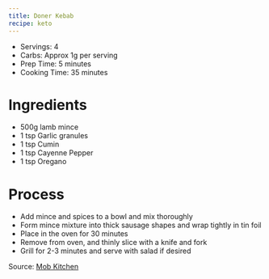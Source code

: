 ```yaml
---
title: Doner Kebab
recipe: keto
---
```


* Servings: 4
* Carbs: Approx 1g per serving
* Prep Time: 5 minutes
* Cooking Time: 35 minutes

# Ingredients
* 500g lamb mince
* 1 tsp Garlic granules
* 1 tsp Cumin
* 1 tsp Cayenne Pepper
* 1 tsp Oregano

# Process
* Add mince and spices to a bowl and mix thoroughly
* Form mince mixture into thick sausage shapes and wrap tightly in tin foil
* Place in the oven for 30 minutes
* Remove from oven, and thinly slice with a knife and fork
* Grill for 2-3 minutes and serve with salad if desired

Source: [Mob Kitchen](http://www.mobkitchen.co.uk/recipes/homemade-doner-kebabs)
